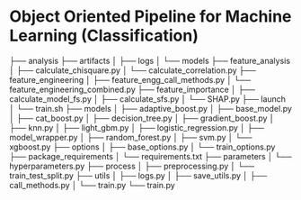# Object Oriented Pipeline for Machine Learning (Classification)


├── analysis
├── artifacts
│   ├── logs
│   └── models
├── feature_analysis
│   ├── calculate_chisquare.py
│   └── calculate_correlation.py
├── feature_engineering
│   ├── feature_engg_call_methods.py
│   └── feature_engineering_combined.py
├── feature_importance
│   ├── calculate_model_fs.py
│   ├── calculate_sfs.py
│   └── SHAP.py
├── launch
│   └── train.sh
├── models
│   ├── adaptive_boost.py
│   ├── base_model.py
│   ├── cat_boost.py
│   ├── decision_tree.py
│   ├── gradient_boost.py
│   ├── knn.py
│   ├── light_gbm.py
│   ├── logistic_regression.py
│   ├── model_wrapper.py
│   ├── random_forest.py
│   ├── svm.py
│   └── xgboost.py
├── options
│   ├── base_options.py
│   └── train_options.py
├── package_requirements
│   └── requirements.txt
├── parameters
│   └── hyperparameters.py
├── process
│   ├── preprocessing.py
│   └── train_test_split.py
├── utils
│   ├── logs.py
│   ├── save_utils.py
│   ├── call_methods.py
│   └── train.py
└── train.py
